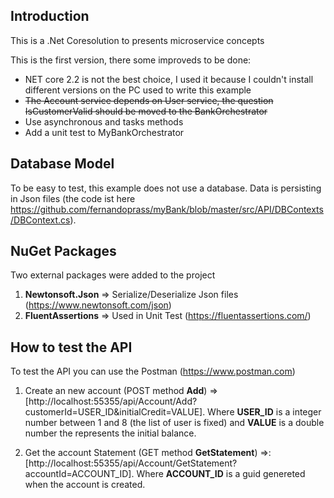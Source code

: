 ## Introduction

This is a .Net Coresolution to presents microservice concepts

This is the first version, there some improveds to be done:
- NET core 2.2 is not the best choice, I used it because I couldn't install different versions on the PC used to write this example
- ~~The Account service depends on User service, the question IsCustomerValid should be moved to the BankOrchestrator~~
- Use asynchronous and tasks methods
- Add a unit test to MyBankOrchestrator

## Database Model

To be easy to test, this example does not use a database. Data is persisting in Json files (the code ist here https://github.com/fernandoprass/myBank/blob/master/src/API/DBContexts/DBContext.cs).

## NuGet Packages
Two external packages were added to the project
1. **Newtonsoft.Json** => Serialize/Deserialize Json files (https://www.newtonsoft.com/json)
2. **FluentAssertions** => Used in Unit Test (https://fluentassertions.com/)

## How to test the API

To test the API you can use the Postman (https://www.postman.com)

1. Create an new account (POST method **Add**) => [http://localhost:55355/api/Account/Add?customerId=USER_ID&initialCredit=VALUE]. Where **USER_ID** is a integer number between 1 and 8 (the list of user is fixed) and **VALUE** is a double number the represents the initial balance.
  
2. Get the account Statement (GET method **GetStatement**) =>: [http://localhost:55355/api/Account/GetStatement?accountId=ACCOUNT_ID]. Where **ACCOUNT_ID** is a guid genereted when the account is created.
